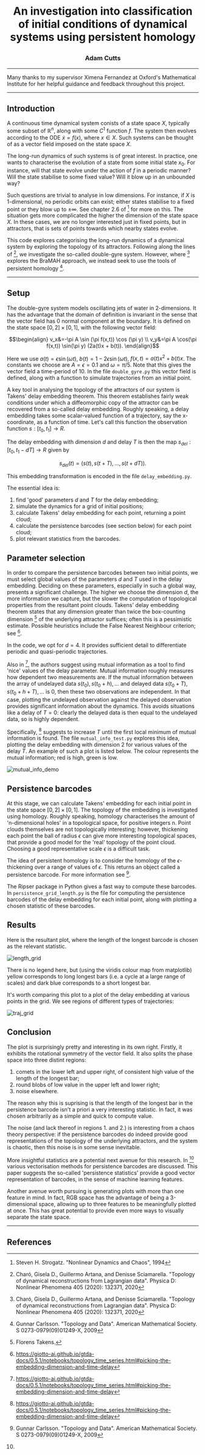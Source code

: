 # <p align="center">An investigation into classification of initial conditions of dynamical systems using persistent homology</p>

### <p align="center">Adam Cutts</p>

---
Many thanks to my supervisor Ximena Fernandez at Oxford's Mathematical Institute for her helpful guidance and feedback throughout this project.

---
## Introduction
A continuous time dynamical system conists of a state space $X$, typically some subset of $`\mathbb{R}^n`$, along with some $C^1$ function $f$. The system then evolves according to the ODE $\dot{x} = f(x)$, where $x\in X$. Such systems can be thought of as a vector field imposed on the state space $X$. 

The long-run dynamics of such systems is of great interest. In practice, one wants to characterise the evolution of a state from some initial state $x_0$. For instance, will that state evolve under the action of $f$ in a periodic manner? Will the state stabilise to some fixed value? Will it blow up in an unbounded way? 

Such questions are trivial to analyse in low dimensions. For instance, if $X$ is 1-dimensional, no periodic orbits can exist; either states stabilise to a fixed point or they blow up to $\pm \infty$. See chapter 2.6 of [^1] for more on this. The situation gets more complicated the higher the dimension of the state space $X$. In these cases, we are no longer interested just in fixed points, but in attractors, that is sets of points towards which nearby states evolve. 

This code explores categorising the long-run dynamics of a dynamical system by exploring the topology of its attractors. Following along the lines of [^2], we investigate the so-called double-gyre system. However, where [^2] explores the BraMAH approach, we instead seek to use the tools of persistent homology [^3].

---
## Setup
The double-gyre system models oscillating jets of water in 2-dimensions. It has the advantage that the domain of definition is invariant in the sense that the vector field has 0 normal component at the boundary. It is defined on the state space $[0,2]\times [0,1]$, with the following vector field: 
```math
\begin{align}
v_x&=-\pi A \sin (\pi f(x,t)) \cos (\pi y) \\
v_y&=\pi A \cos(\pi f(x,t)) \sin(\pi y) (2a(t)x + b(t)).
\end{align}
```
Here we use $a(t)= \epsilon \sin(\omega t)$, $b(t)= 1 - 2\epsilon\sin(\omega t)$, $f(x,t) = a(t) x^2 + b(t) x$. The constants we choose are $A = \epsilon = 0.1$ and $\omega = \pi /5$. Note that this gives the vector field a time-period of 10. In the file `double_gyre.py` this vector field is defined, along with a function to simulate trajectories from an initial point.

A key tool in analysing the topology of the attractors of our system is Takens' delay embedding theorem. This theorem establishes fairly weak conditions under which a diffeomorphic copy of the attractor can be recovered from a so-called delay embedding. Roughly speaking, a delay embedding takes some scalar-valued function of a trajectory, say the x-coordinate, as a function of time. Let's call this function the observation function $s:[t_0, t_1] \to R$.

The delay embedding with dimension $d$ and delay $T$ is then the map $s_{del} : [t_0, t_1 - dT] \to R$ given by 
```math
s_{del}(t) = (s(t), s(t+T), \ldots, s(t+dT)).
```
This embedding transformation is encoded in the file `delay_embedding.py`.

The essential idea is: 
1. find 'good' parameters $d$ and $T$ for the delay embedding;
2. simulate the dynamics for a grid of initial positions;
3. calculate Takens' delay embedding for each point, returning a point cloud;
4. calculate the persistence barcodes (see section below) for each point cloud;
5. plot relevant statistics from the barcodes.

## Parameter selection
In order to compare the persistence barcodes between two initial points, we must select global values of the parameters $d$ and $T$ used in the delay embedding. Deciding on these parameters, especially in such a global way, presents a significant challenge. The higher we choose the dimension $d$, the more information we capture, but the slower the computation of topological properties from the resultant point clouds. Takens' delay embedding theorem states that any dimension greater than twice the box-counting dimension [^4] of the underlying attractor suffices; often this is a pessimistic estimate. Possible heuristics include the False Nearest Neighbour criterion; see [^5].

In the code, we opt for $d=4$. It provides sufficient detail to differentiate periodic and quasi-periodic trajectories.

Also in [^5], the authors suggest using mutual information as a tool to find 'nice' values of the delay parameter. Mutual information roughly measures how dependent two measurements are. If the mutual information between the array of undelayed data $s(t_0), s(t_0 +h), \ldots$ and delayed data $s(t_0 + T), s(t_0 + h +T), \ldots$ is $0$, then these two observations are independent. In that case, plotting the undelayed observation against the delayed observation provides significant information about the dynamics. This avoids situations like a delay of $T=0$: clearly the delayed data is then equal to the undelayed data, so is highly dependent.

Specifically, [^5] suggests to increase $T$ until the first local minimum of mutual information is found. The file `mutual_info_test.py` explores this idea, plotting the delay embedding with dimension 2 for various values of the delay $T$. An example of such a plot is listed below. The colour represents the mutual information; red is high, green is low.

![mutual_info_demo](mutual_info_demo.png)

## Persistence barcodes
At this stage, we can calculate Takens' embedding for each initial point in the state space $[0, 2] \times [0, 1]$. The topology of the embedding is investigated using homology. Roughly speaking, homology characterises the amount of 'n-dimensional holes' in a topological space, for positive integers n. Point clouds themselves are not topologically interesting; however, thickening each point the ball of radius $\epsilon$ can give more interesting topological spaces, that provide a good model for the 'real' topology of the point cloud. Choosing a good representative scale $\epsilon$ is a difficult task.

The idea of persistent homology is to consider the homology of the $\epsilon$-thickening over a range of values of $\epsilon$. This returns an object called a persistence barcode. For more information see [^3].

The Ripser package in Python gives a fast way to compute these barcodes. In `persistence_grid_length.py` is the file for computing the persistence barcodes of the delay embedding for each initial point, along with plotting a chosen statistic of these barcodes.

## Results
Here is the resultant plot, where the length of the longest barcode is chosen as the relevant statistic.

![length_grid](longest_bar_grid_highres.png)

There is no legend here, but (using the viridis colour map from matplotlib) yellow corresponds to long longest bars (i.e. a cycle at a large range of scales) and dark blue corresponds to a short longest bar.

It's worth comparing this plot to a plot of the delay embedding at various points in the grid. We see regions of different types of trajectories:

![traj_grid](highres.png)

## Conclusion
The plot is surprisingly pretty and interesting in its own right. Firstly, it exhibits the rotational symmetry of the vector field. It also splits the phase space into three distint regions:

1. comets in the lower left and upper right, of consistent high value of the length of the longest bar;
2. round blobs of low value in the upper left and lower right;
3. noise elsewhere.

The reason why this is suprising is that the length of the longest bar in the persistence barcode isn't a priori a very interesting statistic. In fact, it was chosen arbitrarily as a simple and quick to compute value. 

The noise (and lack thereof in regions 1. and 2.) is interesting from a chaos theory perspective: if the persistence barcodes do indeed provide good representations of the topology of the underlying attractors, and the system is chaotic, then this noise is in some sense inevitable.

More insightful statistics are a potential next avenue for this research. In [^6] various vectorisation methods for persistence barcodes are discussed. This paper suggests the so-called 'persistence statistics' provide a good vector representation of barcodes, in the sense of machine learning features. 

Another avenue worth pursuing is generating plots with more than one feature in mind. In fact, RGB space has the advantage of being a 3-dimensional space, allowing up to three features to be meaningfully plotted at once. This has great potential to provide even more ways to visually separate the state space.

---
## References
[^1]: Steven H. Strogatz. "Nonlinear Dynamics and Chaos", 1994 
[^2]: Charó, Gisela D., Guillermo Artana, and Denisse Sciamarella. "Topology of dynamical reconstructions from Lagrangian data". Physica D: Nonlinear Phenomena 405 (2020): 132371, 2020
[^3]: Gunnar Carlsson. "Topology and Data". American Mathematical Society. S 0273-0979(09)01249-X, 2009
[^4]: Florens Takens. 
[^5]: https://giotto-ai.github.io/gtda-docs/0.5.1/notebooks/topology_time_series.html#picking-the-embedding-dimension-and-time-delay
[^6]: 
